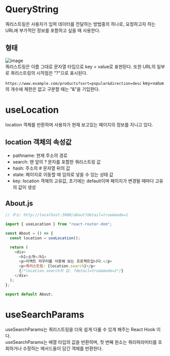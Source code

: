# QueryString
쿼리스트링은 사용자가 입력 데이터를 전달하는 방법중의 하나로, 요청하고자 하는 URL에 부가적인 정보를 포함하고 싶을 때 사용한다.    

## 형태
![image](https://github.com/min9-530/TIL/assets/104071568/947149e0-8461-4769-913f-c508f3f901c7)  
쿼리스트링은 이름 그대로 문자열 타입으로 key = value로 표현된다. 또한 URL의 일부로 쿼리스트링의 시작점은 "?"으로 표시된다.  

``https://www.example.com/products?sort=popular&direction=desc``
key=value의 개수에 제한은 없고 구분할 때는 "&"을 기입한다.

# useLocation
location 객체를 반환하며 사용자가 현재 보고있는 페이지의 정보를 지니고 있다.  

## location 객체의 속성값
+ pathname: 현재 주소의 경로
+ search: 맨 앞의 ? 문자를 포함한 쿼리스트링 값
+ hash: 주소의 # 문자열 뒤의 값
+ state: 페이지로 이동할 때 임의로 넣을 수 있는 상태 값
+ key: location 객체의 고유값, 초기에는 default이며 페이지가 변경될 때마다 고유의 값이 생성

## About.js
```js
// 주소: http://localhost:3000/about?detail=true&mode=1

import { useLocation } from "react-router-dom";

const About = () => {
  const location = useLocation();

  return (
    <div>
      <h1>소개</h1>
      <p>리액트 라우터를 사용해 보는 프로젝트입니다.</p>
      <p>쿼리스트링: {location.search}</p>
      {/*location.search의 값: ?detail=true&mode=1*/}
    </div>
  );
};

export default About;
```

# useSearchParams
useSearchParams는 쿼리스트링을 더욱 쉽게 다룰 수 있게 해주는 React Hook 이다.  
useSearchParams는 배열 타입의 값을 반환하며, 첫 번째 원소는 쿼리파라미터를 조회하거나 수정하는 메서드들이 담긴 객체를 반환한다. 
